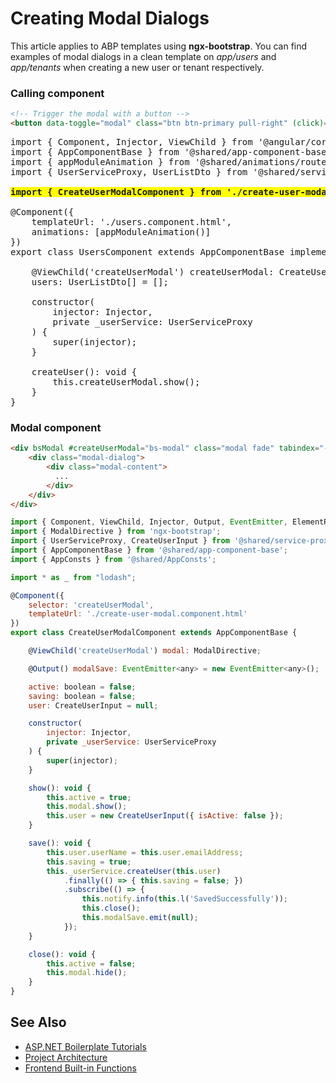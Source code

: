 # Creating Modal Dialogs
This article applies to ABP templates using __ngx-bootstrap__. You can find examples of modal dialogs in a clean template on _app/users_ and _app/tenants_ when creating a new user or tenant respectively.

### Calling component
```html
<!-- Trigger the modal with a button -->
<button data-toggle="modal" class="btn btn-primary pull-right" (click)="createUser()"><i class="fa fa-plus"></i> {{l('CreateNewUser')}}</button>
```

<pre lang="javascript">
import { Component, Injector, ViewChild } from '@angular/core';
import { AppComponentBase } from '@shared/app-component-base';
import { appModuleAnimation } from '@shared/animations/routerTransition';
import { UserServiceProxy, UserListDto } from '@shared/service-proxies/service-proxies';

<b style="background-color:#FFFF00;">import { CreateUserModalComponent } from './create-user-modal.component';</b>

@Component({
    templateUrl: './users.component.html',
    animations: [appModuleAnimation()]
})
export class UsersComponent extends AppComponentBase implements OnInit {

    @ViewChild('createUserModal') createUserModal: CreateUserModalComponent;
    users: UserListDto[] = [];

    constructor(
        injector: Injector,
        private _userService: UserServiceProxy
    ) {
        super(injector);
    }

    createUser(): void {
        this.createUserModal.show();
    }
}
</pre>

### Modal component
```html
<div bsModal #createUserModal="bs-modal" class="modal fade" tabindex="-1" role="dialog" aria-labelledby="createUserModal" aria-hidden="true" [config]="{backdrop: 'static'}">
    <div class="modal-dialog">
        <div class="modal-content">
          ...
        </div>
    </div>
</div>
```

```javascript
import { Component, ViewChild, Injector, Output, EventEmitter, ElementRef } from '@angular/core';
import { ModalDirective } from 'ngx-bootstrap';
import { UserServiceProxy, CreateUserInput } from '@shared/service-proxies/service-proxies';
import { AppComponentBase } from '@shared/app-component-base';
import { AppConsts } from '@shared/AppConsts';

import * as _ from "lodash";

@Component({
    selector: 'createUserModal',
    templateUrl: './create-user-modal.component.html'
})
export class CreateUserModalComponent extends AppComponentBase {

    @ViewChild('createUserModal') modal: ModalDirective;

    @Output() modalSave: EventEmitter<any> = new EventEmitter<any>();

    active: boolean = false;
    saving: boolean = false;
    user: CreateUserInput = null;

    constructor(
        injector: Injector,
        private _userService: UserServiceProxy
    ) {
        super(injector);
    }

    show(): void {
        this.active = true;
        this.modal.show();
        this.user = new CreateUserInput({ isActive: false });
    }

    save(): void {
        this.user.userName = this.user.emailAddress;
        this.saving = true;
        this._userService.createUser(this.user)
            .finally(() => { this.saving = false; })
            .subscribe(() => {
                this.notify.info(this.l('SavedSuccessfully'));
                this.close();
                this.modalSave.emit(null);
            });
    }

    close(): void {
        this.active = false;
        this.modal.hide();
    }
}
```


## See Also
* [ASP\.NET Boilerplate Tutorials](readme.md)
* [Project Architecture](projectarchitecture.md)
* [Frontend Built-in Functions](angularbuiltin.md)